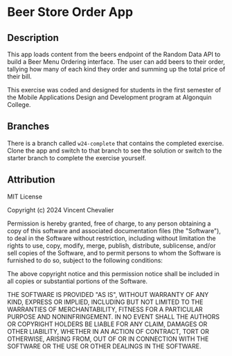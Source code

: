 # Beer Store Order App

## Description
This app loads content from the beers endpoint of the Random Data API to build a Beer Menu Ordering interface. The user can add beers to their order, tallying how many of each kind they order and summing up the total price of their bill.

This exercise was coded and designed for students in the first semester of the Mobile Applications Design and Development program at Algonquin College.

## Branches
There is a branch called `w24-complete` that contains the completed exercise. Clone the app and switch to that branch to see the solution or switch to the starter branch to complete the exercise yourself.

## Attribution
MIT License

Copyright (c) 2024 Vincent Chevalier

Permission is hereby granted, free of charge, to any person obtaining a copy
of this software and associated documentation files (the "Software"), to deal
in the Software without restriction, including without limitation the rights
to use, copy, modify, merge, publish, distribute, sublicense, and/or sell
copies of the Software, and to permit persons to whom the Software is
furnished to do so, subject to the following conditions:

The above copyright notice and this permission notice shall be included in all
copies or substantial portions of the Software.

THE SOFTWARE IS PROVIDED "AS IS", WITHOUT WARRANTY OF ANY KIND, EXPRESS OR
IMPLIED, INCLUDING BUT NOT LIMITED TO THE WARRANTIES OF MERCHANTABILITY,
FITNESS FOR A PARTICULAR PURPOSE AND NONINFRINGEMENT. IN NO EVENT SHALL THE
AUTHORS OR COPYRIGHT HOLDERS BE LIABLE FOR ANY CLAIM, DAMAGES OR OTHER
LIABILITY, WHETHER IN AN ACTION OF CONTRACT, TORT OR OTHERWISE, ARISING FROM,
OUT OF OR IN CONNECTION WITH THE SOFTWARE OR THE USE OR OTHER DEALINGS IN THE
SOFTWARE.
